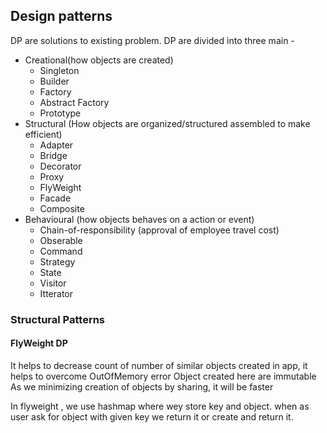 ## Design patterns

DP are solutions to existing problem. DP are divided into three main - 
  - Creational(how objects are created)
      - Singleton
      - Builder
      - Factory
      - Abstract Factory
      - Prototype
  - Structural (How objects are organized/structured assembled to make efficient)
      - Adapter
      - Bridge
      - Decorator
      - Proxy
      - FlyWeight
      - Facade
      - Composite
  - Behavioural (how objects behaves on a action or event)
      - Chain-of-responsibility (approval of employee travel cost)
      - Obserable
      - Command
      - Strategy
      - State
      - Visitor 
      - Itterator
      
      
      
      
      
      

### Structural Patterns


#### FlyWeight DP
It helps to decrease count of number of similar objects created in app, it helps to overcome OutOfMemory error
Object created here are immutable 
As we minimizing creation of objects by sharing, it will be faster 

In flyweight , we use hashmap where wey store key and object. when as user ask for object with given key we return it or create and return it.










